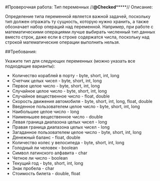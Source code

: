#Проверочная работа: Тип переменных
//**********@Checked***************//
Описание:
 
Определение типа переменной является важной задачей, поскольку тип должен отражать ту сущность, которую нужно хранить,
а также обозначает набор операций над переменной. Например, при работе с математическими операциями лучше выбирать 
численный тип данных вместо строк, даже если в строке содержатся числа, поскольку над строкой математические операции
выполнить нельзя.
 
##Требования:
 
Укажите тип для следующих переменных (можно указать все подходящие варианты):

- Количество кораблей в порту - byte, short, int, long
- Счетчик целых чисел - byte, short, int, long
- Первое целое число - byte, short, int, long
- Случайное целое число - byte, short, int, long
- Случайное вещественное число - float, double
- Скорость движения автомобиля - byte, short, int, long, float, double
- Введенное пользователем целое число - byte, short, int, long
- Наибольшее целое число - long
- Наименьшее вещественное число - double
- Левая граница диапазона целых чисел - long
- Правая граница диапазона целых чисел - long
- Загаданное пользователем целое число - byte, short, int, long
- Денежный баланс - float, double
- Количество колес у велосипеда - byte, short, int, long
- Голодный ли человек - boolean
- Символ латинского алфавита - char
- Четное ли число - boolean
- Текущий год - byte, short, int, long
- Знак пробела - char
- Стоимость билета - double, float
